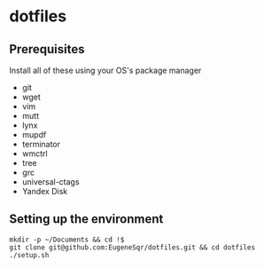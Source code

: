 dotfiles
========

## Prerequisites
Install all of these using your OS's package manager

* git
* wget
* vim
* mutt
* lynx
* mupdf
* terminator
* wmctrl
* tree
* grc
* universal-ctags
* Yandex Disk

## Setting up the environment
```
mkdir -p ~/Documents && cd !$
git clone git@github.com:EugeneSqr/dotfiles.git && cd dotfiles
./setup.sh
```

